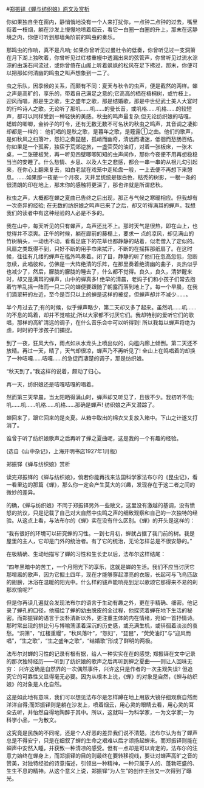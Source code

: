 #[郑振铎《蝉与纺织娘》原文及赏析](https://www.vrrw.net/wx/9215.html)

你如果独自坐在窗内，静悄悄地没有一个人来打扰你，一点钟二点钟的过去，嘴里衔着一枝烟，躺在沙发上慢慢地喷着烟云，看它一白圈一白圈的升上，那末在这静境之内，你便可听到那墙角阶前的鸣虫的奏乐。

那鸣虫的作响，真不是凡响; 如果你曾听见过曼杜令的低奏，你曾听见过一支洞箫在月下湖上独吹着，你曾听见过红楼重幔中透漏出来的弦管声，你曾听见过流水淙淙的由溪石间流过，或你曾倚在山阁上听着飒飒的松风在足下拂过，那末，你便可以把那如何清幽的鸣虫之叫声想象到一二了。

虫之乐队，因季候的关系，而颇有不同：夏天与秋令的虫声，便是截然的两样。蝉之声是高旷的，享乐的，带着自己满足之意的;它高高的栖在梧桐树，或竹枝上，迎风而唱，那是生之歌，生之盛年之歌，那是结婚歌，那是中世纪武士美人大宴时的行吟诗人之歌。无论听了那叽……叽……的曼长音，或叽格……叽格……的较短声，都可以同样受到一种轻快的美感。秋虫的鸣声最复杂;但无论纺织娘的咭嘎，蟋蟀的唧唧，金铃子的叮令，还有无数无数不可名状的秋虫之鸣声，其音调之凄抑却都是一样的： 他们唱的是秋之歌，是暮年之歌，是薤露①之曲。他们的歌声，是如秋风之扫落叶，怨妇之奏琵琶，孤峭而幽奇，清远而凄迷，低徊而愁肠百结。你如果是一个孤客，独宿于荒郊逆旅，一盏荧荧的油灯，对着一张板床，一张木桌，一二张硬板凳，再一听见四壁唧唧知知的虫声间作，那你今夜便不用再想稳稳当当的安睡了。什么愁情、乡思、以及人生之悲感，都会一串一串的从根儿勾引起来，在你心上翻来复去，如白老鼠在戏笼中走轮盘一般，一上去便不再想下来憩息。……如果那一夜是一个月夜，天井里统统是银白色，枯秃的树影，一根一条的很清朗的印在地上，那末你的感触将更深了，那也许就是所谓悲秋。



秋虫之声，大概都在蝉之夏曲已告终之后出现，那正与气候之寒暖相应。但我却有一次奇异的经验; 在无数的纺织娘之鸣声已来了之后，却又听得满耳的蝉声。我想我们的读者中有这种经验的人必是不多的。

我在山中，每天听见的只有蝉声，鸟声还比不上。那时天气是很热，即在山上，也觉得并不凉爽。正午的时候，躺在廊前的藤榻上，要求一 点的凉风，却见满山的竹树梢头，一动也不动，看看足底下的花草也都静静的站着，似老僧入了定似的。风扇之类既得不到，只好不断的用手巾来拭汗，不断的在摇挥那纸扇了。在这时候，往往有几缕的蝉声在槛外鸣奏着。闭了目，静静的听了他们在忽高忽低，忽断忽续，此唱彼和，仿佛是一大阵绝清的乐阵，在那里奏着绝清幽的曲子，炎热似乎也减少了，然后，朦胧的朦胧的睡去了，什么都不觉得。良久，良久，清梦醒来时，却又是满耳的蝉声，山中的蝉真多! 绝早的清晨，老妈子们和小孩子们常去抱着竹竿乱摇一阵而一只二只的蝉便要跟随了朝露而落到地上了。每一个早晨，在我们滴翠轩的左近，至今是百只以上的蝉是这样的被捉，但蝉声却并不减少……。

半个月过去了;有的时候，似乎蝉声略少，第二天却又多了起来。虽然叽……叽……的不息的鸣着，却并不觉喧扰;所以大家都不讨厌它们。我却特别的爱听它们的歌唱，那样的高旷清远的调子，在什么音乐会中可以听得到! 所以我每以蝉声将绝为虑，时时的干涉孩子们捕捉。

到了一夜，狂风大作，雨点如从水龙头上喷出似的，向槛内廊上倾倒。第二天还不放晴。再过一天，晴了，天气却很凉，蝉声乃不再听见了! 全山上在鸣唱着的却换了一种咭嘎……咭嘎……的急促而凄楚的调子，那是纺织娘。

“秋天到了。”我这样的说着，颇动了归心。

再一天，纺织娘还是咭嘎咭嘎的唱着。

然而第三天早晨，当太阳晒得满山时，蝉声却又听见了，且很不少。我初听不信; 叽……叽……叽格……叽格……那确是蝉声! 纺织娘之声又潜踪了。

蝉回来了，跟它回来的是炎夏。从箱中取出的棉衣又复放入箱中。下山之计遂又打消了。

谁曾于听了纺织娘歌声之后再听了蝉之夏曲呢，这是我的一个有趣的经验。

(选自《山中杂记》，上海开明书店1927年1月版)

郑振铎《蝉与纺织娘》赏析

读完郑振铎的《蝉与纺织娘》，倘若你能再找来法国科学家法布尔的《昆虫记》，看一看里边的那篇《蝉》，那么你一定会产生莫大的兴趣，发现存在于这二者之间的微妙的差异。

的确，《蝉与纺织娘》不同于郑振铎另外一些散文，这里没有激越的基调，没有愤怒的抗议，只是记载了自己对大自然中虫鸣之声的细致观察和自己的一次独特的经验。从这点上看，与法布尔的《蝉》实在没有什么区别。《蝉》的开头是这样的：

“我有很好的环境可以研究蝉的习性。一到七月初，蝉就占据了我门前的树。我是屋里的主人，它却是门外的统治者。有了它的统治，无论怎样总是不很安静的。”

在极精确、生动地描写了蝉的习性和生长史以后，法布尔这样结尾：

“四年黑暗中的苦工，一个月阳光下的享乐，这就是蝉的生活。我们不应当讨厌它那喧嚣的歌声，因为它掘土四年，现在才能够穿起漂亮的衣服，长起可与飞鸟匹敌的翅膀，沐浴在温暖的阳光中。什么样的钹声能响亮到足以歌颂它那得来不易的刹那欢愉呢?”

但是你再读几遍就会发现法布尔的语言于生动有趣之外，更在乎精确、细密。他记录了蝉孔的口径，他描绘了蝉的幼虫脱皮的全过程，他探究着蝉在地下生活的秘密。而郑振铎的语言于淡朴清新以外，更注重主体的内在情绪，宛如一首抒情诗。那时常出现的排比句与博喻荡漾着深沉的历史感，或充满生机，或徘徊着淡淡的哀愁。“洞箫”，“红楼重幔”，“秋风落叶”，“怨妇”，“琵琶”，“荧荧油灯”与“迎风而唱”，“生之歌”，“生之盛年之歌”，“结婚歌”形成了鲜明的两极。

法布尔对蝉的习性的记录有根有据，给人一种实实在在的感觉; 郑振铎在文中记录的那次独特经历——听到了纺织娘的歌声之后再听到蝉之夏曲——则让人回味无穷： 兴许这确是自然界的一次偶然事件，兴许这只是作者的一次主观失误? 但追究它的可靠性又显得毫无必要。因为从根本上说，《蝉》的对象是自然，《蝉与纺织娘》的对象是人化自然。

这是如此地有意味，我们可以想见法布尔是怎样蹲在地上用放大镜仔细观察自然而洋洋自得;而郑振铎则是躺在沙发上，喷着烟云，用心灵的眼睛去看，用心灵的耳朵去听，并怡然自得地陶醉于其中。所以，这就叫一为科学家，一为文学家;一为科学小品，一为散文。

这究竟是民族的不同呢，还是个人好恶的差异我们说不清楚。法布尔认为有了蝉声总是不得安宁，只是在细叙了蝉的生命之艰难以后才颂扬起蝉来。而郑振铎则能在蝉声中安然入睡，并获致一种清凉的感受。但有一点却是可以肯定的，法布尔的注意力始终在蝉身上，而郑振铎的目的则最终在要转移视线，要让对蝉声高旷之音的赞美，对独特经验的诗意描述，引领出一种精神，一种只属于人的、蓬勃旺盛的、生生不息的精神。从这个意义上说，郑振铎“为人生”的创作主张又一次得到了曝光。

